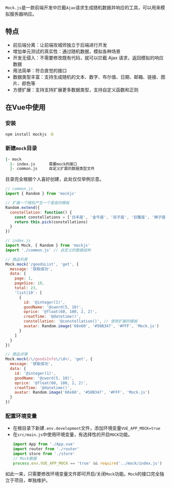 `Mock.js`是一款前端开发中拦截`Ajax`请求生成随机数据并响应的工具，可以用来模拟服务器响应。
## 特点
+ 前后端分离：让前端攻城师独立于后端进行开发
+ 增加单元测试的真实性：通过随机数据，模拟各种场景
+ 开发无侵入：不需要修改既有代码，就可以拦截 Ajax 请求，返回模拟的响应数据
+ 用法简单：符合直觉的接口
+ 数据类型丰富：支持生成随机的文本、数字、布尔值、日期、邮箱、链接、图片、颜色等
+ 方便扩展：支持支持扩展更多数据类型，支持自定义函数和正则
## 在Vue中使用
### 安装
```sh
npm install mockjs -D
```
### 新建`mock`目录
```sh
|- mock
  |- index.js      需要mock的接口
  |- common.js     自定义扩展的数据类型文件     
```
目录完全根据个人喜好创建，此处仅仅举例示意。
```js
// common.js
import { Random } from 'mockjs'

// 扩展一个随机产生一个星座的模板
Random.extend({
  constellation: function() {
    const constellations = ['白羊座', '金牛座', '双子座', '巨蟹座', '狮子座', '处女座', '天秤座', '天蝎座', '射手座', '摩羯座', '水瓶座', '双鱼座']
    return this.pick(constellations)
  }
})

```
```js
// index.js
import Mock, { Random } from 'mockjs'
import './common.js' // 自定义的数据结构

// 商品列表
Mock.mock('/goodsList', 'get', {
  message: '获取成功',
  data: {
    page: 1,
    pageSize: 10,
    total: 23,
    'list|10': [
      {
        id: '@integer(1)',
        goodName: '@cword(5, 10)',
        oprice: '@float(60, 100, 2, 2)',
        creatTime: '@datetime()',
        constellation: '@constellation()', // 使用扩展的模板
        avatar: Random.image('60x60', '#50B347', '#FFF', 'Mock.js')
      }
    ]
  }
})

// 商品详情
Mock.mock(/\/goodsInfo\/\d+/, 'get', {
  message: '获取成功',
  data: {
    id: '@integer(1)',
    goodName: '@cword(5, 10)',
    oprice: '@float(60, 100, 2, 2)',
    creatTime: '@datetime()',
    avatar: Random.image('60x60', '#50B347', '#FFF', 'Mock.js')
  }
})
```
### 配置环境变量
+ 在根目录下新建`.env.development`文件，添加环境变量`VUE_APP_MOCK=true`
+ 在`src/main.js`中使用环境变量，有选择性的开启`MOCK`功能。
  ```js
  import App from './App.vue'
  import router from './router'
  import store from './store'
  // Mock数据
  process.env.VUE_APP_MOCK == 'true' && require('../mock/index.js')
  ```
如此一来，只需要修改环境变量文件即可开启/关闭`Mock`功能。`Mock`的接口完全独立于项目，单独维护。
